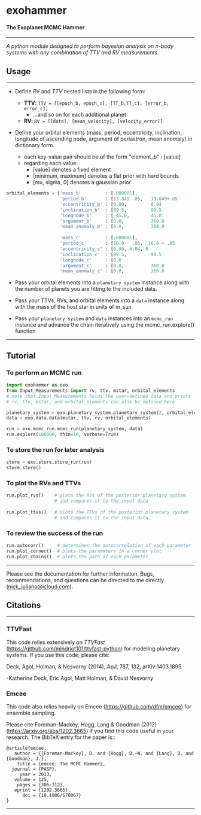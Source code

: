 # exohammer
#### The Exoplanet MCMC Hammer
___


_A python module designed to perform bayesian analysis on n-body systems with any combination of TTV and RV measurements._




## Usage
___

- Define *RV* and *TTV* nested lists in the following form:
  - **TTV**: `TTV = [[epoch_b, epoch_c], [TT_b,TT_c], [error_b, error_c]]`
    - ...and so on for each additional planet
  - **RV**: `RV = [[data], [mean_velocity], [velocity_error]]`

- Define your orbital elements (mass, period, eccentricity, inclination, longitude of ascending node, argument of periastron, mean anomaly) in dictionary form.
  - each key-value pair should be of the form "element_b" : [value]
  - regarding each value:
    - [value] denotes a fixed element
    - [minimum, maximum] denotes a flat prior with hard bounds
    - [mu, sigma, 0] denotes a gaussian prior
    

```python
orbital_elements = {'mass_b'         : [.000001],                           # M_sun
                    'period_b'       : [13.849-.05,   13.849+.05       ],   # Days       
                    'eccentricity_b' : [0.00,         0.04             ],   
                    'inclination_b'  : [89.5,         90.5             ],   # Degrees
                    'longnode_b'     : [-45.0,        45.0             ],   # Degrees
                    'argument_b'     : [0.0,          360.0            ],   # Degrees
                    'mean_anomaly_b' : [0.0,          360.0            ],   # Degrees
     
                    'mass_c'         : [.000001],                           # fixed value
                    'period_c'       : [16.0 - .05,  16.0 + .05        ],   # flat prior           
                    'eccentricity_c' : [0.00, 0.04, 0                  ],   # gaussian prior
                    'inclination_c'  : [89.5,         90.5             ],
                    'longnode_c'     : [0.0                            ],
                    'argument_c'     : [0.0,          360.0            ],
                    'mean_anomaly_c' : [0.0,          360.0            ]}
```


- Pass your orbital elements into a `planetary system` instance along with the number of planets you are fitting to the included data.
- Pass your TTVs, RVs, and orbital elements into a `data` instance along with the mass of the host star in units of m_sun

- Pass your `planetary system` and `data` instances into an `mcmc_run` instance and advance the chain iteratively using the mcmc_run.explore() function

___
## Tutorial

### To perform an MCMC run

```python
import exohammer as exo
from Input_Measurements import rv, ttv, mstar, orbital_elements
# note that Input_Measurements holds the user-defined data and priors
# rv, ttv, mstar, and orbital_elements can also be defined here

planetary_system = exo.planetary_system.planetary_system(2, orbital_elements)
data = exo.data.data(mstar, ttv, rv, orbital_elements)

run = exo.mcmc_run.mcmc_run(planetary_system, data)
run.explore(100000, thin=10, verbose=True)
```

### To store the run for later analysis
```python
store = exo.store.store_run(run)
store.store()
```

### To plot the RVs and TTVs
```python
run.plot_rvs()    # plots the RVs of the posterior planetary system 
                  # and compares it to the input data
                  
run.plot_ttvs()   # plots the TTVs of the posterior planetary system 
                  # and compares it to the input data
```
### To review the success of the run
```python
run.autocorr()     # determines the autocorrelation of each parameter
run.plot_corner()  # plots the parameters in a corner plot
run.plot_chains()  # plots the path of each parameter
```
___
Please see the documentation for further information. Bugs, recommendations, and questions can be directed to me directly (nick_juliano@icloud.com).

## Citations
___
### TTVFast
This code relies extensively on _TTVFast_ (<https://github.com/mindriot101/ttvfast-python>) for modeling planetary systems. If you use this code, please cite:

Deck, Agol, Holman, & Nesvorny (2014), ApJ, 787, 132, arXiv:1403.1895.

-Katherine Deck, Eric Agol, Matt Holman, & David Nesvorny

### Emcee
This code also relies heavily on Emcee (<https://github.com/dfm/emcee>) for ensemble sampling.

Please cite Foreman-Mackey, Hogg, Lang & Goodman (2012)
(<https://arxiv.org/abs/1202.3665>) if you find this code useful in your
research. The BibTeX entry for the paper is::

    @article{emcee,
       author = {{Foreman-Mackey}, D. and {Hogg}, D.~W. and {Lang}, D. and {Goodman}, J.},
        title = {emcee: The MCMC Hammer},
      journal = {PASP},
         year = 2013,
       volume = 125,
        pages = {306-312},
       eprint = {1202.3665},
          doi = {10.1086/670067}
    }

___
